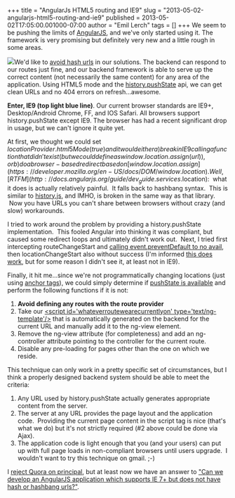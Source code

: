 +++
title = "AngularJs HTML5 routing and IE9"
slug = "2013-05-02-angularjs-html5-routing-and-ie9"
published = 2013-05-02T17:05:00.001000-07:00
author = "Emil Lerch"
tags = []
+++
We seem to be pushing the limits of [AngularJS](http://angularjs.org/),
and we've only started using it. The framework is very promising but
definitely very new and a little rough in some areas.  
  
[![](/posts/2013-05-02/2013-05-02-angularjs-html5-routing-and-ie9-StatCounter-browser_version_partially_combined-US-monthly-201205-201304.jpeg)](http://gs.statcounter.com/#browser_version_partially_combined-US-monthly-201205-201304)We'd
like to [avoid hash
urls](http://isolani.co.uk/blog/javascript/BreakingTheWebWithHashBangs)
in our solutions. The backend can respond to our routes just fine, and
our backend framework is able to serve up the correct content (not
necessarily the same content) for any area of the application. Using
HTML5 mode and the [history.pushState](http://caniuse.com/#feat=history)
api, we can get clean URLs and no 404 errors on refresh...awesome.  
  
**Enter, IE9 (top light blue line)**. Our current browser standards are
IE9+, Desktop/Android Chrome, FF, and IOS Safari. All browsers support
history.pushState except IE9. The browser has had a recent significant
drop in usage, but we can't ignore it quite yet.  
  
At first, we thought we could set $locationProvider.html5Mode(true) and
it would either a) break in IE9 calling a function that didn't exist
(but we could define as window.location.assign(url)), or b) do a
browser-based redirect based on
[window.location.assign](https://developer.mozilla.org/en-US/docs/DOM/window.location).
 Well,
[RTFM](http://docs.angularjs.org/guide/dev_guide.services.$location):
 what it does is actually relatively painful.  It falls back to hashbang
syntax.  This is similar to
[history.js](http://balupton.github.io/history.js/demo/), and IMHO, is
broken in the same way as that library.  Now you have URLs you can't
share between browsers without crazy (and slow) workarounds.  
  
I tried to work around the problem by providing a history.pushState
implementation.  This fooled Angular into thinking it was compliant, but
caused some redirect loops and ultimately didn't work out.  Next, I
tried first intercepting routeChangeStart and [calling
event.preventDefault to no
avail](https://github.com/angular/angular.js/issues/2109), then
locationChangeStart also without success (I'm informed [this does
work](http://stackoverflow.com/a/13963919/113225), but for some reason I
didn't see it, at least not in IE9).  
  
Finally, it hit me...since we're not programmatically changing locations
(just using [anchor
tags](http://docs.angularjs.org/api/ng.directive:a)), we could simply
determine if [pushState is
available](http://stackoverflow.com/a/10647429/113225) and perform the
following functions if it is not:  
  

1.  **Avoid defining any routes with the route provider**
2.  Take our [&lt;script id='whateverroutewearecurrentlyon'
    type='text/ng-template'/&gt;](http://stackoverflow.com/a/10647429/113225)
    that is automatically generated on the backend for the current URL
    and manually add it to the ng-view element.
3.  Remove the ng-view attribute (for completeness) and add an
    ng-controller attribute pointing to the controller for the current
    route.
4.  Disable any pre-loading for pages other than the one on which we
    reside.

This technique can only work in a pretty specific set of circumstances,
but I think a properly designed backend system should be able to meet
the criteria:

1.  Any URL used by history.pushState actually generates appropriate
    content from the server.
2.  The server at any URL provides the page layout and the application
    code.  Providing the current page content in the script tag is nice
    (that's what we do) but it's not strictly required (\#2 above could
    be done via Ajax).
3.  The application code is light enough that you (and your users) can
    put up with full page loads in non-compliant browsers until users
    upgrade.  I wouldn't want to try this technique on gmail. ;-)

I [reject Quora on
principal](http://www.hanselman.com/blog/IdLikeToUseTheWebMyWayThankYouVeryMuchQuora.aspx),
but at least now we have an answer to ["Can we develop an AngularJS
application which supports IE 7+ but does not have hash or hashbang
urls?"](http://www.quora.com/AngularJS/Can-we-develop-an-AngularJS-application-which-supports-IE-7+-but-does-not-have-hash-or-hashbang-urls).
